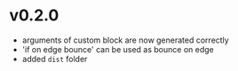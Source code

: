 # v0.2.0
- arguments of custom block are now generated correctly
- 'if on edge bounce' can be used as bounce on edge
- added `dist` folder
